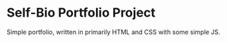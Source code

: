 # Self-Bio Portfolio Project
Simple portfolio, written in primarily HTML and CSS with some simple JS.
